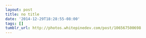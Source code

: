 ```yaml
---
layout: post
title: no title
date: '2014-12-29T18:28:55-08:00'
tags: []
tumblr_url: http://photos.whitepinedev.com/post/106567500698
---
```

